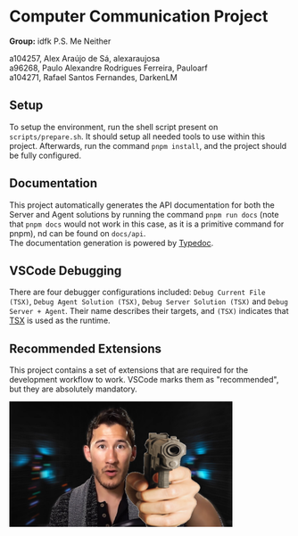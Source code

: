 # Computer Communication Project

**Group:** idfk
            P.S. Me Neither

a104257, Alex Araújo de Sá, alexaraujosa  
a96268, Paulo Alexandre Rodrigues Ferreira, Pauloarf  
a104271, Rafael Santos Fernandes, DarkenLM  

## Setup
To setup the environment, run the shell script present on `scripts/prepare.sh`. It should setup all needed tools to use within this project. Afterwards, run the command `pnpm install`, and the project should be fully configured.

## Documentation
This project automatically generates the API documentation for both the Server and Agent solutions by running the command `pnpm run docs` (note that `pnpm docs` would not work in this case, as it is a primitive command for pnpm), nd can be found on `docs/api`.  
The documentation generation is powered by [Typedoc](https://typedoc.org).

## VSCode Debugging
There are four debugger configurations included: `Debug Current File (TSX)`, `Debug Agent Solution (TSX)`, `Debug Server Solution (TSX)` and `Debug Server + Agent`. Their name describes their targets, and `(TSX)` indicates that [TSX](https://tsx.is) is used as the runtime.

## Recommended Extensions
This project contains a set of extensions that are required for the development workflow to work. VSCode marks them as "recommended", but they are absolutely mandatory.

<img src="./docs/repo/gun.png" alt="I'm gonna sue you out of existence." width="400"/>